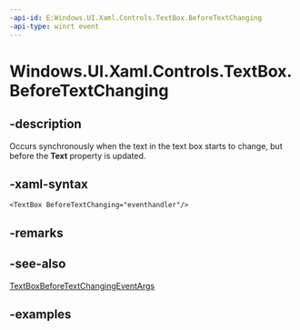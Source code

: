 ```yaml
---
-api-id: E:Windows.UI.Xaml.Controls.TextBox.BeforeTextChanging
-api-type: winrt event
---
```


<!-- Event syntax.
public event TypedEventHandler BeforeTextChanging<TextBox, TextBoxBeforeTextChangingEventArgs>
-->

# Windows.UI.Xaml.Controls.TextBox.BeforeTextChanging

## -description

Occurs synchronously when the text in the text box starts to change, but before the **Text** property is updated.

## -xaml-syntax

```xaml
<TextBox BeforeTextChanging="eventhandler"/>
```

## -remarks

## -see-also

[TextBoxBeforeTextChangingEventArgs](textboxbeforetextchangingeventargs.md)

## -examples
